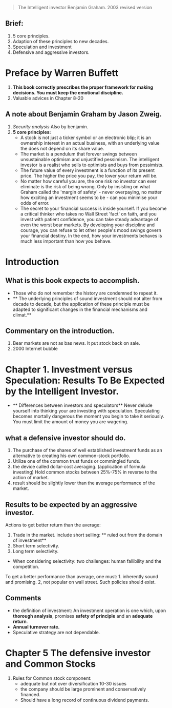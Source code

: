 > The Intelligent investor
> Benjamin Graham. 2003 revised version

## Brief:
1. 5 core principles.
2. Adaption of these principles to new decades.
3. Speculation and investment
4. Defensive and aggressive investors.


# Preface by Warren Buffett
1. **This book correctly prescribes the proper framework for making decisions. You must keep the emotional discipline.**
2. Valuable advices in Chapter 8-20

## A note about Benjamin Graham by Jason Zweig.
1. *Security analysis* Also by benjamin.
2. **5 core principles:**
	- A stock is not just a ticker symbol or an electronic blip; it is an ownership interest in an actual business, with an underlying value the does not depend on its share value.
	- The market is a pendulum that forever swings between unsustainable optimism and unjustified pessimism. The intelligent investor is a realist who sells to  optimists and buys from pessimists.
	- The future value of every investment is a function of its present price. The higher the price you pay, the lower your return will be.
	- No matter how careful you are, the one risk no investor can ever eliminate is the risk of being wrong. Only by insisting on what Graham called the 'margin of safety' - never overpaying, no matter how exciting an investment seems to be - can you minimise your odds of error.
	- The secret to your financial success is inside yourself. If you become a critical thinker who takes no Wall Street 'fact' on faith, and you invest with patient confidence, you can take steady advantage of even the worst bear markets. By developing your discipline and courage, you can refuse to let other people's mood swings govern your financial destiny. In the end, how your investments behaves is much less important than how you behave.

# Introduction
## What is this book expects to accomplish.
- Those who do not remember the history are condemned to repeat it.
- ** The underlying principles of sound investment should not alter from decade to decade, but the application of these principle must be adapted to significant changes in the financial mechanisms and climat.**
## Commentary on the introduction.
1. Bear markets are not as bas news. It put stock back on sale.
2. 2000 Internet bubble

# Chapter 1. Investment versus Speculation: Results To Be Expected by the Intelligent Investor.

- ** Differences between investors and speculators**
	Never delude yourself into thinking your are investing with speculation.
	Speculating becomes mortally dangerous the moment you begin to take it seriously.
	You must limit the amount of money you are wagering.

## what a defensive investor should do.
1. The purchase of the shares of well established investment funds  as an alternative to creating his own common-stock portfolio.
2. Utilize one of the common trust funds or commingled funds.
3. the device called dollar-cost averaging. (application of formula investing) Hold common stocks between 25%-75% in reverse to the action of market.
4. result should be slightly lower than the average performance of the market.

## Results to be expected by an aggressive investor.
Actions to get better return than the average:
1. Trade in the market. include short selling: ** ruled out from the domain of investment**
2. Short term selectivity. 
3. Long term selectivity.
- When considering selectivity: two challenges: human fallibility and the competition.

To get a better performance than average, one must: 1. inherently sound and promising. 2, not popular on wall street. Such policies should exist.

## Comments
- the definition of investment: An investment operation is one which, upon **thorough analysis**, promises **safety of principle** and an **adequate return**.
- **Annual turnover rate.**
- Speculative strategy are not dependable.

# Chapter 5 The defensive investor and Common Stocks
1.  Rules for Common stock component:
	- adequate but not over diversification 10-30 issues
	- the company should be large prominent and conservatively financed.
	- Should have a long record of continuous dividend payments.
	
<!--stackedit_data:
eyJoaXN0b3J5IjpbMjU4MDUyMTAyLDY3MzgxODY2Myw0NjcxNT
I0OTYsLTEwNzA5MTgxNTEsMjk1OTMxODI2LC0xMjM3Mzk3NTQ3
LDU5MTU1NDc5MSwtMTQzNTg4Nzg5LDEzOTk1MTA4MzYsMTAxND
IxNzExNiwtMTIwMDU2NzQxMSwxMDE0ODYzMjY1LDIwMzMzNDIy
MSwtNDkwNjg2MDA4LDE2OTY5MzYxODZdfQ==
-->